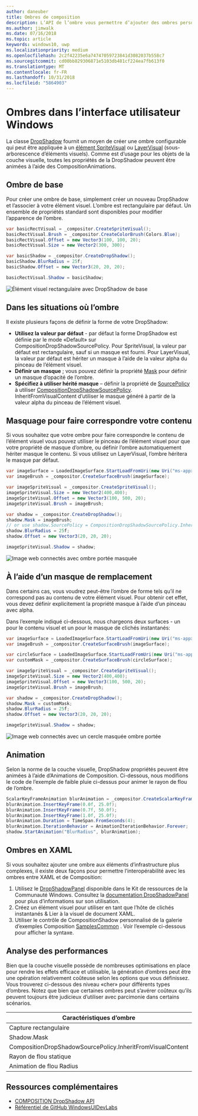 ```yaml
---
author: daneuber
title: Ombres de composition
description: L’API de l’ombre vous permettre d’ajouter des ombres personnalisables dynamiques à du contenu de l’interface utilisateur.
ms.author: jimwalk
ms.date: 07/16/2018
ms.topic: article
keywords: windows10, uwp
ms.localizationpriority: medium
ms.openlocfilehash: 2c2f42235e6a74747059723841d3082037b558c7
ms.sourcegitcommit: cd00bb829306871e5103db481cf224ea7fb613f0
ms.translationtype: MT
ms.contentlocale: fr-FR
ms.lasthandoff: 10/31/2018
ms.locfileid: "5864903"
---
```

# <a name="shadows-in-windows-ui"></a>Ombres dans l’interface utilisateur Windows

La classe [DropShadow](/uwp/api/Windows.UI.Composition.DropShadow) fournit un moyen de créer une ombre configurable qui peut être appliquée à un [élément SpriteVisual](/uwp/api/windows.ui.composition.spritevisual) ou [LayerVisual](/uwp/api/windows.ui.composition.layervisual) (sous-arborescence d’éléments visuels). Comme est d’usage pour les objets de la couche visuelle, toutes les propriétés de la DropShadow peuvent être animées à l’aide des CompositionAnimations.

## <a name="basic-drop-shadow"></a>Ombre de base

Pour créer une ombre de base, simplement créer un nouveau DropShadow et l’associer à votre élément visuel. L’ombre est rectangulaire par défaut. Un ensemble de propriétés standard sont disponibles pour modifier l’apparence de l’ombre.

```cs
var basicRectVisual = _compositor.CreateSpriteVisual();
basicRectVisual.Brush = _compositor.CreateColorBrush(Colors.Blue);
basicRectVisual.Offset = new Vector3(100, 100, 20);
basicRectVisual.Size = new Vector2(300, 300);

var basicShadow = _compositor.CreateDropShadow();
basicShadow.BlurRadius = 25f;
basicShadow.Offset = new Vector3(20, 20, 20);

basicRectVisual.Shadow = basicShadow;
```

![Élément visuel rectangulaire avec DropShadow de base](images/rectangular-dropshadow.png)

## <a name="shaping-the-shadow"></a>Dans les situations où l’ombre

Il existe plusieurs façons de définir la forme de votre DropShadow:

- **Utilisez la valeur par défaut** - par défaut la forme DropShadow est définie par le mode «Default» sur CompositionDropShadowSourcePolicy. Pour SpriteVisual, la valeur par défaut est rectangulaire, sauf si un masque est fourni. Pour LayerVisual, la valeur par défaut est hériter un masque à l’aide de la valeur alpha du pinceau de l’élément visuel.
- **Définir un masque** ; vous pouvez définir la propriété [Mask](/uwp/api/windows.ui.composition.dropshadow.mask) pour définir un masque d’opacité de l’ombre.
- **Spécifiez à utiliser hérité masque** – définir la propriété de [SourcePolicy](/uwp/api/windows.ui.composition.dropshadow.sourcepolicy) à utiliser [CompositionDropShadowSourcePolicy](/uwp/api/windows.ui.composition.compositiondropshadowsourcepolicy). InheritFromVisualContent d’utiliser le masque généré à partir de la valeur alpha du pinceau de l’élément visuel.

## <a name="masking-to-match-your-content"></a>Masquage pour faire correspondre votre contenu

Si vous souhaitez que votre ombre pour faire correspondre le contenu de l’élément visuel vous pouvez utiliser le pinceau de l’élément visuel pour que votre propriété de masque d’ombre, ou définir l’ombre automatiquement hériter masque le contenu. Si vous utilisez un LayerVisual, l’ombre héritera le masque par défaut.

```cs
var imageSurface = LoadedImageSurface.StartLoadFromUri(new Uri("ms-appx:///Assets/myImage.png"));
var imageBrush = _compositor.CreateSurfaceBrush(imageSurface);

var imageSpriteVisual = _compositor.CreateSpriteVisual();
imageSpriteVisual.Size = new Vector2(400,400);
imageSpriteVisual.Offset = new Vector3(100, 500, 20);
imageSpriteVisual.Brush = imageBrush;

var shadow = _compositor.CreateDropShadow();
shadow.Mask = imageBrush;
// or use shadow.SourcePolicy = CompositionDropShadowSourcePolicy.InheritFromVisualContent;
shadow.BlurRadius = 25f;
shadow.Offset = new Vector3(20, 20, 20);

imageSpriteVisual.Shadow = shadow;
```

![Image web connectés avec ombre portée masquée](images/ms-brand-web-dropshadow.png)

## <a name="using-an-alternative-mask"></a>À l’aide d’un masque de remplacement

Dans certains cas, vous voudrez peut-être l’ombre de forme tels qu’il ne correspond pas au contenu de votre élément visuel. Pour obtenir cet effet, vous devez définir explicitement la propriété masque à l’aide d’un pinceau avec alpha.

Dans l’exemple indiqué ci-dessous, nous chargeons deux surfaces - un pour le contenu visuel et un pour le masque de clichés instantanés:

```cs
var imageSurface = LoadedImageSurface.StartLoadFromUri(new Uri("ms-appx:///Assets/myImage.png"));
var imageBrush = _compositor.CreateSurfaceBrush(imageSurface);

var circleSurface = LoadedImageSurface.StartLoadFromUri(new Uri("ms-appx:///Assets/myCircleImage.png"));
var customMask = _compositor.CreateSurfaceBrush(circleSurface);

var imageSpriteVisual = _compositor.CreateSpriteVisual();
imageSpriteVisual.Size = new Vector2(400,400);
imageSpriteVisual.Offset = new Vector3(100, 500, 20);
imageSpriteVisual.Brush = imageBrush;

var shadow = _compositor.CreateDropShadow();
shadow.Mask = customMask;
shadow.BlurRadius = 25f;
shadow.Offset = new Vector3(20, 20, 20);

imageSpriteVisual.Shadow = shadow;
```

![Image web connectés avec un cercle masquée ombre portée](images/ms-brand-web-masked-dropshadow.png)

## <a name="animating"></a>Animation

Selon la norme de la couche visuelle, DropShadow propriétés peuvent être animées à l’aide d’Animations de Composition. Ci-dessous, nous modifions le code de l’exemple de faible pluie ci-dessus pour animer le rayon de flou de l’ombre.

```cs
ScalarKeyFrameAnimation blurAnimation = _compositor.CreateScalarKeyFrameAnimation();
blurAnimation.InsertKeyFrame(0.0f, 25.0f);
blurAnimation.InsertKeyFrame(0.7f, 50.0f);
blurAnimation.InsertKeyFrame(1.0f, 25.0f);
blurAnimation.Duration = TimeSpan.FromSeconds(4);
blurAnimation.IterationBehavior = AnimationIterationBehavior.Forever;
shadow.StartAnimation("BlurRadius", blurAnimation);
```

## <a name="shadows-in-xaml"></a>Ombres en XAML

Si vous souhaitez ajouter une ombre aux éléments d’infrastructure plus complexes, il existe deux façons pour permettre l’interopérabilité avec les ombres entre XAML et de Composition:

1. Utilisez le [DropShadowPanel](https://github.com/Microsoft/UWPCommunityToolkit/blob/master/Microsoft.Toolkit.Uwp.UI.Controls/DropShadowPanel/DropShadowPanel.Properties.cs) disponible dans le Kit de ressources de la Communauté Windows. Consultez la [documentation DropShadowPanel](https://docs.microsoft.com/windows/uwpcommunitytoolkit/controls/DropShadowPanel) pour plus d’informations sur son utilisation.
1. Créez un élément visuel pour utiliser en tant que l’hôte de clichés instantanés & Lier à la visuel de document XAML.
1. Utiliser le contrôle de CompositionShadow personnalisé de la galerie d’exemples Composition [SamplesCommon](https://github.com/Microsoft/WindowsUIDevLabs/tree/master/SamplesCommon/SamplesCommon) . Voir l’exemple ci-dessous pour afficher la syntaxe.

## <a name="performance"></a>Analyse des performances

Bien que la couche visuelle possède de nombreuses optimisations en place pour rendre les effets efficace et utilisable, la génération d’ombres peut être une opération relativement coûteuse selon les options que vous définissez. Vous trouverez ci-dessous des niveau «cher» pour différents types d’ombres. Notez que bien que certaines ombres peut s’avérer coûteux qu’ils peuvent toujours être judicieux d’utiliser avec parcimonie dans certains scénarios.

Caractéristiques d’ombre| Coût
------------- | -------------
Capture rectangulaire    | Faible
Shadow.Mask      | High
CompositionDropShadowSourcePolicy.InheritFromVisualContent | High
Rayon de flou statique | Faible
Animation de flou Radius | High

## <a name="additional-resources"></a>Ressources complémentaires

- [COMPOSITION DropShadow API](/uwp/api/Windows.UI.Composition.DropShadow)
- [Référentiel de GitHub WindowsUIDevLabs](https://github.com/Microsoft/WindowsUIDevLabs)